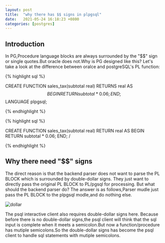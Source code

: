 ```yaml
---
layout: post
title:  "why there has $$ signs in plpgsql"
date:   2021-05-24 16:18:23 +0800
categories: [postgres]
---
```



## Introduction

In PG,Procedure language blocks are always surrounded by the  "$$" sign or single quotes.But oracle does not.Why is PG designed like this? Let's take a look at the difference between oralce and postgreSQL's PL function:

{% highlight sql %}

CREATE FUNCTION sales_tax(subtotal real) RETURNS real AS $$
BEGIN
	RETURN subtotal * 0.06;
END;
$$ LANGUAGE plpgsql;

{% endhighlight %}

{% highlight sql %}

CREATE FUNCTION sales_tax(subtotal real) RETURN real AS
BEGIN
	RETURN subtotal * 0.06;
END;
/

{% endhighlight %}

## Why there need "$$" signs

The direct reason is that the backend parser does not want to parse the PL BLOCK which is surrounded by double-dollar signs. They just want to directly pass the original PL BLOCK to PL/pgsql for processing. But what should the backend parser do? The answer is as follows,Parser mudle just pass the PL BLOCK to the plpgsql modle,and do nothing else.

![dollar](D:\githubdesk\myblog\lk18347265415.github.io\_posts\dollar.png)

The psql interactive client also requires double-dollar signs here. Because before there is no double-dollar signs,the psql client will think that the sql input is complete when it meets a semicolon.But now a function/procedure has mutiple semicolons.So the double-dollar signs has become the psql client to handle sql statements with mutiple semicolons.

